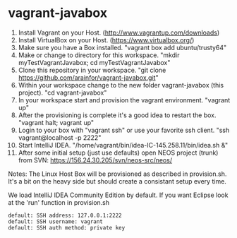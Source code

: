 # vagrant-javabox

1. Install Vagrant on your Host. (http://www.vagrantup.com/downloads)
2. Install VirtualBox on your Host. (https://www.virtualbox.org/)
3. Make sure you have a Box installed. "vagrant box add ubuntu/trusty64"
4. Make or change to directory for this workspace. "mkdir myTestVagrantJavabox; cd myTestVagrantJavabox"
5. Clone this repository in your workspace. "git clone https://github.com/arainfor/vagrant-javabox.git"
6. Within your workspace change to the new folder vagrant-javabox (this project). "cd vagrant-javabox"
7. In your workspace start and provision the vagrant environment. "vagrant up"
8. After the provisioning is complete it's a good idea to restart the box. "vagrant halt; vagrant up"
9. Login to your box with "vagrant ssh" or use your favorite ssh client. "ssh vagrant@localhost -p 2222"
10. Start IntelliJ IDEA. "/home/vagrant/bin/idea-IC-145.258.11/bin/idea.sh &"
11. After some initial setup (just use defaults) open NEOS project (trunk) from SVN: https://156.24.30.205/svn/neos-src/neos/

Notes:
The Linux Host Box will be provisioned as described in provision.sh.  It's a bit on the heavy side but should create a consistant setup every time.

We load IntelliJ IDEA Community Edition by default.  If you want Eclipse look at the 'run' function in provision.sh


    default: SSH address: 127.0.0.1:2222
    default: SSH username: vagrant
    default: SSH auth method: private key


